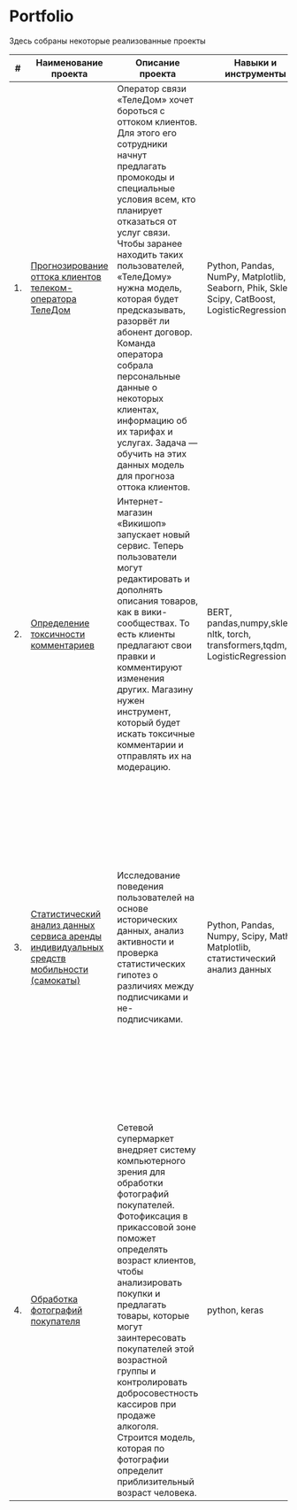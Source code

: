 # Portfolio

Здесь собраны некоторые реализованные проекты

| #    | Наименование проекта                                    | Описание проекта                                                  | Навыки и инструменты                                             | Выводы по проекту                                                                                   |
| ---- | ------------------------------------------------------- | --------------------------------------------------------------- | ---------------------------------------------------------------- | -------------------------------------------------------------------------------------------------- |
| 1.   | [Прогнозирование оттока клиентов телеком-оператора ТелеДом](https://github.com/Marinatsv07/Portfolio/tree/main/Classification_of%20_TeleDom%20churn) | Оператор связи «ТелеДом» хочет бороться с оттоком клиентов. Для этого его сотрудники начнут предлагать промокоды и специальные условия всем, кто планирует отказаться от услуг связи. Чтобы заранее находить таких пользователей, «ТелеДому» нужна модель, которая будет предсказывать, разорвёт ли абонент договор. Команда оператора собрала персональные данные о некоторых клиентах, информацию об их тарифах и услугах. Задача — обучить на этих данных модель для прогноза оттока клиентов. | Python, Pandas, NumPy, Matplotlib, Seaborn, Phik, Sklearn, Scipy, CatBoost, LogisticRegression | Обучена модель классификации для прогнозирования оттока клиентов. Метрика ROC_AUC 0.93, что выше целевой 0.85
| 2.   |  [Определение токсичности комментариев]() | Интернет-магазин «Викишоп» запускает новый сервис. Теперь пользователи могут редактировать и дополнять описания товаров, как в вики-сообществах. То есть клиенты предлагают свои правки и комментируют изменения других. Магазину нужен инструмент, который будет искать токсичные комментарии и отправлять их на модерацию.| BERT, pandas,numpy,sklearn, nltk, torch, transformers,tqdm, LogisticRegression | Была обучена модель классификации комментарии на позитивные и негативные со значением метрики качества F1 выше целевых 0.75.
| 3.   | [Статистический анализ данных сервиса аренды индивидуальных средств мобильности (самокаты)]()| Исследование поведения пользователей на основе исторических данных, анализ активности и проверка статистических гипотез о различиях между подписчиками и не-подписчиками.| Python, Pandas, Numpy, Scipy, Math, Matplotlib, статистический анализ данных |  Проанализирована активность пользователей, используя графические средства MatPlotLib и Seaborn, для визуализации паттернов поведения. С помощью функций из scipy.stats, осуществлена проверка гипотезы о различии в активности между подписчиками и не-подписчиками. Проанализированы экономические показатели активности с целью определения оптимальных условий обслуживания и их потенциального влияния на общую выручку компании.
| 4.   | [Обработка фотографий покупателя]() | Сетевой супермаркет внедряет систему компьютерного зрения для обработки фотографий покупателей. Фотофиксация в прикассовой зоне поможет определять возраст клиентов, чтобы анализировать покупки и предлагать товары, которые могут заинтересовать покупателей этой возрастной группы и контролировать добросовестность кассиров при продаже алкоголя. Строится модель, которая по фотографии определит приблизительный возраст человека.  | python, keras | Построена модель, которая определяет приблизительный возраст человека по фотографии





